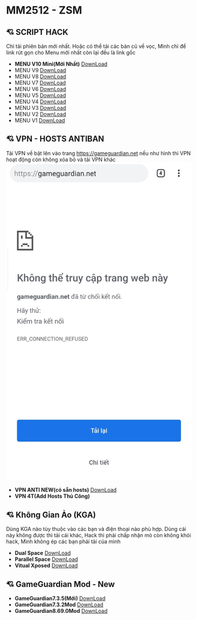 # MM2512 - ZSM
## :cupid: SCRIPT HACK
Chỉ tải phiên bản mới nhất. Hoặc có thể tải các bản cũ về vọc, Mình chỉ để link rút gọn cho Menu mới nhất còn lại đều là link gốc
- **MENU V10 Mini(Mới Nhất)** [DownLoad](https://share4you.pro/sSg2S2Ra)
- MENU V9 [DownLoad](https://drive.google.com/file/d/1KP715YsSQCQ-KyuNs5xearDmp9aBmBxu/view?usp=drivesdk)
- MENU V8 [DownLoad](https://drive.google.com/file/d/1eKZofv5uS25DlUzSWlUbh3wZJL1twkQD/view?usp=drivesdk)
- MENU V7 [DownLoad](https://drive.google.com/file/d/17yH1A68aN4C0UM3XBG2F28tYCzudl4K4/view?usp=drivesdk)
- MENU V6 [DownLoad](https://drive.google.com/file/d/1oeGGIPYTj3c2PTzUBXNpT_7L00PSlACD/view?usp=drivesdk)
- MENU V5 [DownLoad](https://drive.google.com/file/d/10c_G1K_fovuEsPIJeHm2wHISDrvU2Su6/view?usp=drivesdk)
- MENU V4 [DownLoad](https://drive.google.com/file/d/1zGU09j2ZfIldvkkZGXdrm1NBDML3xUHc/view?usp=drivesdk)
- MENU V3 [DownLoad](https://drive.google.com/file/d/1ZzD9Xul-knq62TGjW_UIndht571APMnL/view?usp=drivesdk)
- MENU V2 [DownLoad](https://drive.google.com/file/d/18ruZv_zOmeEf59EkC2xsrY-T5Mau3R2L/view?usp=drivesdk)
- MENU V1 [DownLoad](https://drive.google.com/file/d/1p1IXXmYtrX0g2gQ-ov8QV8lSfq6MPRNx/view?usp=drivesdk)

## :cupid: VPN - HOSTS ANTIBAN
Tải VPN về bật lên vào trang <https://gameguardian.net> nếu như hình thì VPN hoạt động còn không xóa bỏ và tải VPN khác
![VPN_Work](/Images/VPN_Work.jpg)

- **VPN ANTI NEW(có sẵn hosts)** [DownLoad](https://share4you.pro/mG1V2)
- **VPN 4T(Add Hosts Thủ Công)**

## :cupid: Không Gian Ảo (KGA)
Dùng KGA nào tùy thuộc vào các bạn và điện thoại nào phù hợp. Dùng cái này không được thì tải cái khác, Hack thì phải chấp nhận mò còn không khỏi hack, Mình không ép các bạn phải tải của mình
- **Dual Space** [DownLoad](https://lopte.pro/cGl9j)
- **Parallel Space** [DownLoad](https://lopte.pro/APR6EXoL)
- **Vitual Xposed** [DownLoad](https://share4you.pro/CktTjE5)

## :cupid: GameGuardian Mod - New
- **GameGuardian7.3.5(Mới)** [DownLoad](https://share4you.pro/drusdE)
- **GameGuardian7.3.2Mod** [DownLoad](https://share4you.pro/TRfQ)
- **GameGuardian8.69.0Mod** [DownLoad](https://share4you.pro/eAOB9Y)
